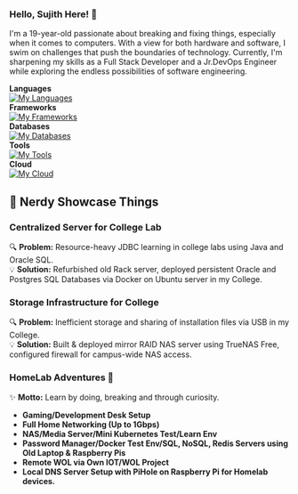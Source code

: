 ### Hello, Sujith Here! 👋

<!--
**SujithThirumalaisamy/SujithThirumalaisamy** is a ✨ _special_ ✨ repository because its `README.md` (this file) appears on your GitHub profile.

Here are some ideas to get you started:

- 🔭 I’m currently working on ...
- 🌱 I’m currently learning ...
- 👯 I’m looking to collaborate on ...
- 🤔 I’m looking for help with ...
- 💬 Ask me about ...
- 📫 How to reach me: ...
- 😄 Pronouns: ...
- ⚡ Fun fact: ...
-->
I'm a 19-year-old passionate about breaking and fixing things, especially when it comes to computers. With a view for both hardware and software, I swim on challenges that push the boundaries of technology. Currently, I'm sharpening my skills as a Full Stack Developer and a Jr.DevOps Engineer while exploring the endless possibilities of software engineering.

**Languages**<br>
[![My Languages](https://skillicons.dev/icons?i=ts,js,bash,java,c)](https://skillicons.dev)<br>
**Frameworks**<br>
[![My Frameworks](https://skillicons.dev/icons?i=react,next,tailwind,express,discordjs,prisma)](https://skillicons.dev)<br>
**Databases**<br>
[![My Databases](https://skillicons.dev/icons?i=postgres,redis,mongo,mysql)](https://skillicons.dev)<br>
**Tools**<br>
[![My Tools](https://skillicons.dev/icons?i=neovim,git,docker,linux,nginx)](https://skillicons.dev)<br>
**Cloud**<br>
[![My Cloud](https://skillicons.dev/icons?i=aws,gcp,cloudflare,netlify,vercel)](https://skillicons.dev)<br>
## 🚀 **Nerdy Showcase Things**

### Centralized Server for College Lab
🔍 **Problem:** Resource-heavy JDBC learning in college labs using Java and Oracle SQL.  
💡 **Solution:** Refurbished old Rack server, deployed persistent Oracle and Postgres SQL Databases via Docker on Ubuntu server in my College.

### Storage Infrastructure for College
🔍 **Problem:** Inefficient storage and sharing of installation files via USB in my College.  
💡 **Solution:** Built & deployed mirror RAID NAS server using TrueNAS Free, configured firewall for campus-wide NAS access.

### HomeLab Adventures 🏡
✨ **Motto:** Learn by doing, breaking and through curiosity.

- **Gaming/Development Desk Setup**
- **Full Home Networking (Up to 1Gbps)**
- **NAS/Media Server/Mini Kubernetes Test/Learn Env**
- **Password Manager/Docker Test Env/SQL, NoSQL, Redis Servers using Old Laptop & Raspberry Pis**
- **Remote WOL via Own IOT/WOL Project**
- **Local DNS Server Setup with PiHole on Raspberry Pi for Homelab devices.**
